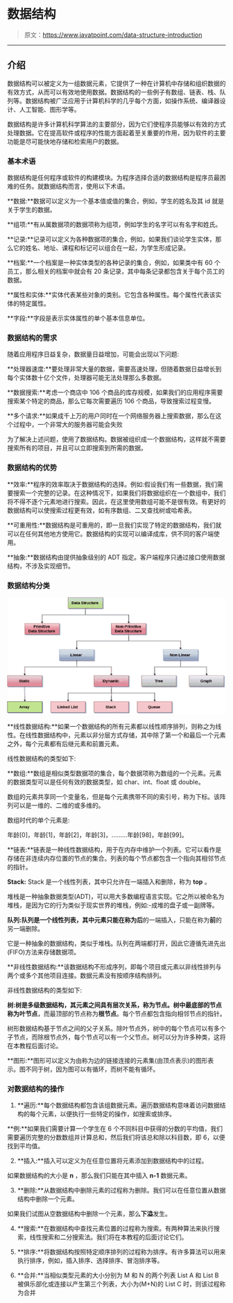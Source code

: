 # 数据结构

> 原文：<https://www.javatpoint.com/data-structure-introduction>

* * *

## 介绍

数据结构可以被定义为一组数据元素，它提供了一种在计算机中存储和组织数据的有效方式，从而可以有效地使用数据。数据结构的一些例子有数组、链表、栈、队列等。数据结构被广泛应用于计算机科学的几乎每个方面，如操作系统、编译器设计、人工智能、图形学等。

数据结构是许多计算机科学算法的主要部分，因为它们使程序员能够以有效的方式处理数据。它在提高软件或程序的性能方面起着至关重要的作用，因为软件的主要功能是尽可能快地存储和检索用户的数据。

### 基本术语

数据结构是任何程序或软件的构建模块。为程序选择合适的数据结构是程序员最困难的任务。就数据结构而言，使用以下术语。

**数据:**数据可以定义为一个基本值或值的集合，例如，学生的姓名及其 id 就是关于学生的数据。

**组项:**有从属数据项的数据项称为组项，例如学生的名字可以有名字和姓氏。

**记录:**记录可以定义为各种数据项的集合，例如，如果我们谈论学生实体，那么它的姓名、地址、课程和标记可以组合在一起，为学生形成记录。

**档案:**一个档案是一种实体类型的各种记录的集合，例如，如果类中有 60 个员工，那么相关的档案中就会有 20 条记录，其中每条记录都包含关于每个员工的数据。

**属性和实体:**实体代表某些对象的类别。它包含各种属性。每个属性代表该实体的特定属性。

**字段:**字段是表示实体属性的单个基本信息单位。

### 数据结构的需求

随着应用程序日益复杂，数据量日益增加，可能会出现以下问题:

**处理器速度:**要处理非常大量的数据，需要高速处理，但随着数据日益增长到每个实体数十亿个文件，处理器可能无法处理那么多数据。

**数据搜索:**考虑一个商店中 106 个商品的库存规模，如果我们的应用程序需要搜索某个特定的商品，那么它每次需要遍历 106 个商品，导致搜索过程变慢。

**多个请求:**如果成千上万的用户同时在一个网络服务器上搜索数据，那么在这个过程中，一个非常大的服务器可能会失败

为了解决上述问题，使用了数据结构。数据被组织成一个数据结构，这样就不需要搜索所有的项目，并且可以立即搜索到所需的数据。

### 数据结构的优势

**效率:**程序的效率取决于数据结构的选择。例如:假设我们有一些数据，我们需要搜索一个完整的记录。在这种情况下，如果我们将数据组织在一个数组中，我们将不得不逐个元素地进行搜索。因此，在这里使用数组可能不是很有效。有更好的数据结构可以使搜索过程更有效，如有序数组、二叉查找树或哈希表。

**可重用性:**数据结构是可重用的，即一旦我们实现了特定的数据结构，我们就可以在任何其他地方使用它。数据结构的实现可以编译成库，供不同的客户端使用。

**抽象:**数据结构由提供抽象级别的 ADT 指定。客户端程序只通过接口使用数据结构，不涉及实现细节。

### 数据结构分类

![DS Introduction](img/fc700ddd3c85bf436ccc18222254dc9b.png)

**线性数据结构:**如果一个数据结构的所有元素都以线性顺序排列，则称之为线性。在线性数据结构中，元素以非分层方式存储，其中除了第一个和最后一个元素之外，每个元素都有后继元素和前置元素。

线性数据结构的类型如下:

**数组:**数组是相似类型数据项的集合，每个数据项称为数组的一个元素。元素的数据类型可以是任何有效的数据类型，如 char、int、float 或 double。

数组的元素共享同一个变量名，但是每个元素携带不同的索引号，称为下标。该阵列可以是一维的、二维的或多维的。

数组时代的单个元素是:

年龄[0]，年龄[1]，年龄[2]，年龄[3]，.........年龄[98]，年龄[99]。

**链表:**链表是一种线性数据结构，用于在内存中维护一个列表。它可以看作是存储在非连续内存位置的节点的集合。列表的每个节点都包含一个指向其相邻节点的指针。

**Stack:** Stack 是一个线性列表，其中只允许在一端插入和删除，称为 **top** 。

堆栈是一种抽象数据类型(ADT)，可以用大多数编程语言实现。它之所以被命名为堆栈，是因为它的行为类似于现实世界的堆栈，例如:-成堆的盘子或一副牌等。

**队列:**队列是一个线性列表，其中元素只能在称为**后**的一端插入，只能在称为**前**的另一端删除。

它是一种抽象的数据结构，类似于堆栈。队列在两端都打开，因此它遵循先进先出(FIFO)方法来存储数据项。

**非线性数据结构:**该数据结构不形成序列，即每个项目或元素以非线性排列与两个或多个其他项目连接。数据元素没有按顺序结构排列。

非线性数据结构的类型如下:

**树:**树是多级数据结构，其元素之间具有层次关系，称为节点。树中最底部的节点称为**叶节点**，而最顶部的节点称为**根节点**。每个节点都包含指向相邻节点的指针。

树形数据结构基于节点之间的父子关系。除叶节点外，树中的每个节点可以有多个子节点，而除根节点外，每个节点可以有一个父节点。树可以分为许多种类，这将在本教程后面讨论。

**图形:**图形可以定义为由称为边的链接连接的元素集(由顶点表示)的图形表示。图不同于树，因为图可以有循环，而树不能有循环。

### 对数据结构的操作

1) **遍历:**每个数据结构都包含该组数据元素。遍历数据结构意味着访问数据结构的每个元素，以便执行一些特定的操作，如搜索或排序。

**例:**如果我们需要计算一个学生在 6 个不同科目中获得的分数的平均值，我们需要遍历完整的分数数组并计算总和，然后我们将该总和除以科目数，即 6，以便找到平均值。

2) **插入:**插入可以定义为在任意位置将元素添加到数据结构中的过程。

如果数据结构的大小是 **n** ，那么我们只能在其中插入 **n-1** 数据元素。

3) **删除:**从数据结构中删除元素的过程称为删除。我们可以在任意位置从数据结构中删除一个元素。

如果我们试图从空数据结构中删除一个元素，那么**下溢**发生。

4) **搜索:**在数据结构中查找元素位置的过程称为搜索。有两种算法来执行搜索，线性搜索和二分搜索法。我们将在本教程的后面讨论它们。

5) **排序:**将数据结构按照特定顺序排列的过程称为排序。有许多算法可以用来执行排序，例如，插入排序、选择排序、冒泡排序等。

6) **合并:**当相似类型元素的大小分别为 M 和 N 的两个列表 List A 和 List B 被俱乐部化或连接以产生第三个列表，大小为(M+N)的 List C 时，则该过程称为合并